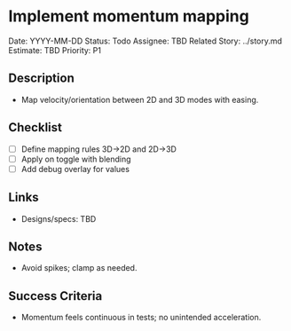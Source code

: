 # Implement momentum mapping

Date: YYYY-MM-DD
Status: Todo
Assignee: TBD
Related Story: ../story.md
Estimate: TBD
Priority: P1

## Description

- Map velocity/orientation between 2D and 3D modes with easing.

## Checklist

- [ ] Define mapping rules 3D→2D and 2D→3D
- [ ] Apply on toggle with blending
- [ ] Add debug overlay for values

## Links

- Designs/specs: TBD

## Notes

- Avoid spikes; clamp as needed.

## Success Criteria

- Momentum feels continuous in tests; no unintended acceleration.
